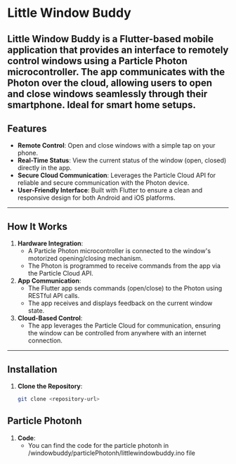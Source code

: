 # Little Window Buddy

**Little Window Buddy** is a Flutter-based mobile application that provides an interface to remotely control windows using a Particle Photon microcontroller. The app communicates with the Photon over the cloud, allowing users to open and close windows seamlessly through their smartphone. Ideal for smart home setups.
---

## Features
- **Remote Control**: Open and close windows with a simple tap on your phone.
- **Real-Time Status**: View the current status of the window (open, closed) directly in the app.
- **Secure Cloud Communication**: Leverages the Particle Cloud API for reliable and secure communication with the Photon device.
- **User-Friendly Interface**: Built with Flutter to ensure a clean and responsive design for both Android and iOS platforms.

---

## How It Works
1. **Hardware Integration**: 
   - A Particle Photon microcontroller is connected to the window's motorized opening/closing mechanism.
   - The Photon is programmed to receive commands from the app via the Particle Cloud API.
2. **App Communication**: 
   - The Flutter app sends commands (open/close) to the Photon using RESTful API calls.
   - The app receives and displays feedback on the current window state.
3. **Cloud-Based Control**: 
   - The app leverages the Particle Cloud for communication, ensuring the window can be controlled from anywhere with an internet connection.

---

## Installation
1. **Clone the Repository**:
   ```bash
   git clone <repository-url>

## Particle Photonh 
1. **Code**:
    - You can find the code for the particle photonh in /windowbuddy/particlePhotonh/littlewindowbuddy.ino file